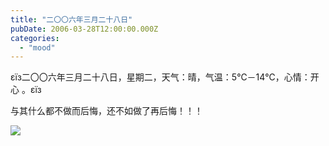 ```yaml
---
title: "二〇〇六年三月二十八日"
pubDate: 2006-03-28T12:00:00.000Z
categories: 
  - "mood"
---
```


εїз二〇〇六年三月二十八日，星期二，天气：晴，气温：5℃－14℃，心情：开心 。εїз

与其什么都不做而后悔，还不如做了再后悔！！！

![](http://tk.files.storage.msn.com/x1pxOYwqu4SjF5Qg1gUIBUpErE3PO_qgMk_BhxbtR_RFx5C1CbMR55YHeNoNGnguPa0-3pLP27C6f9wE8Y6l0bvnByU6pVZbYq_CTCEMB5ipnk2sZdD6UQ1tTdx-VhWkRkwfxX50eLg3MnLpBe7xz6DkzuF4-LJIOXT)
